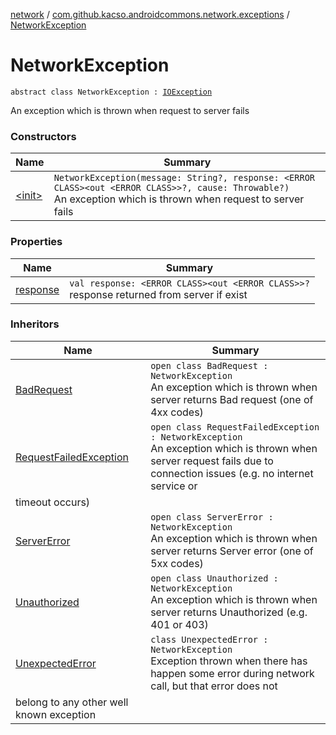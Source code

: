 [network](../../index.md) / [com.github.kacso.androidcommons.network.exceptions](../index.md) / [NetworkException](.)

# NetworkException

`abstract class NetworkException : `[`IOException`](http://docs.oracle.com/javase/8/docs/api/java/io/IOException.html)

An exception which is thrown when request to server fails

### Constructors

| Name | Summary |
|---|---|
| [&lt;init&gt;](-init-.md) | `NetworkException(message: String?, response: <ERROR CLASS><out <ERROR CLASS>>?, cause: Throwable?)`<br>An exception which is thrown when request to server fails |

### Properties

| Name | Summary |
|---|---|
| [response](response.md) | `val response: <ERROR CLASS><out <ERROR CLASS>>?`<br>response returned from server if exist |

### Inheritors

| Name | Summary |
|---|---|
| [BadRequest](../-bad-request/index.md) | `open class BadRequest : NetworkException`<br>An exception which is thrown when server returns Bad request (one of 4xx codes) |
| [RequestFailedException](../-request-failed-exception/index.md) | `open class RequestFailedException : NetworkException`<br>An exception which is thrown when server request fails due to connection issues (e.g. no internet service or
timeout occurs) |
| [ServerError](../-server-error/index.md) | `open class ServerError : NetworkException`<br>An exception which is thrown when server returns Server error (one of 5xx codes) |
| [Unauthorized](../-unauthorized/index.md) | `open class Unauthorized : NetworkException`<br>An exception which is thrown when server returns Unauthorized (e.g. 401 or 403) |
| [UnexpectedError](../-unexpected-error/index.md) | `class UnexpectedError : NetworkException`<br>Exception thrown when there has happen some error during network call, but that error does not
belong to any other well known exception |
